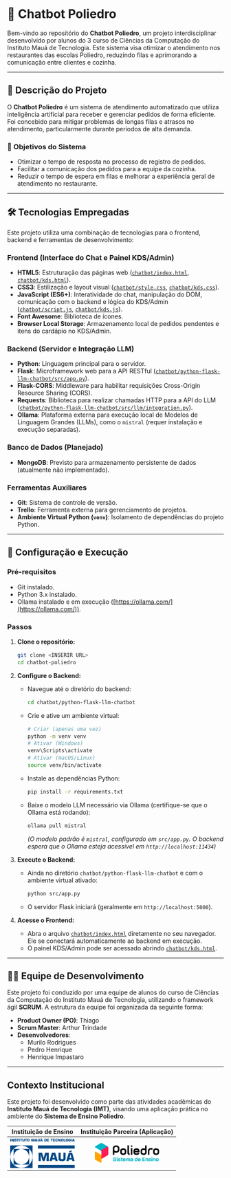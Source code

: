 # 🤖 Chatbot Poliedro

Bem-vindo ao repositório do **Chatbot Poliedro**, um projeto interdisciplinar desenvolvido por alunos do 3 curso de Ciências da Computação do Instituto Mauá de Tecnologia. Este sistema visa otimizar o atendimento nos restaurantes das escolas Poliedro, reduzindo filas e aprimorando a comunicação entre clientes e cozinha.

---

## 📖 Descrição do Projeto

O **Chatbot Poliedro** é um sistema de atendimento automatizado que utiliza inteligência artificial para receber e gerenciar pedidos de forma eficiente. Foi concebido para mitigar problemas de longas filas e atrasos no atendimento, particularmente durante períodos de alta demanda.

### 🎯 Objetivos do Sistema

-   Otimizar o tempo de resposta no processo de registro de pedidos.
-   Facilitar a comunicação dos pedidos para a equipe da cozinha.
-   Reduzir o tempo de espera em filas e melhorar a experiência geral de atendimento no restaurante.

---

## 🛠️ Tecnologias Empregadas

Este projeto utiliza uma combinação de tecnologias para o frontend, backend e ferramentas de desenvolvimento:

### Frontend (Interface do Chat e Painel KDS/Admin)

-   **HTML5**: Estruturação das páginas web ([`chatbot/index.html`](chatbot/index.html), [`chatbot/kds.html`](chatbot/kds.html)).
-   **CSS3**: Estilização e layout visual ([`chatbot/style.css`](chatbot/style.css), [`chatbot/kds.css`](chatbot/kds.css)).
-   **JavaScript (ES6+)**: Interatividade do chat, manipulação do DOM, comunicação com o backend e lógica do KDS/Admin ([`chatbot/script.js`](chatbot/script.js), [`chatbot/kds.js`](chatbot/kds.js)).
-   **Font Awesome**: Biblioteca de ícones.
-   **Browser Local Storage**: Armazenamento local de pedidos pendentes e itens do cardápio no KDS/Admin.

### Backend (Servidor e Integração LLM)

-   **Python**: Linguagem principal para o servidor.
-   **Flask**: Microframework web para a API RESTful ([`chatbot/python-flask-llm-chatbot/src/app.py`](chatbot/python-flask-llm-chatbot/src/app.py)).
-   **Flask-CORS**: Middleware para habilitar requisições Cross-Origin Resource Sharing (CORS).
-   **Requests**: Biblioteca para realizar chamadas HTTP para a API do LLM ([`chatbot/python-flask-llm-chatbot/src/llm/integration.py`](chatbot/python-flask-llm-chatbot/src/llm/integration.py)).
-   **Ollama**: Plataforma externa para execução local de Modelos de Linguagem Grandes (LLMs), como o `mistral` (requer instalação e execução separadas).

### Banco de Dados (Planejado)

-   **MongoDB**: Previsto para armazenamento persistente de dados (atualmente não implementado).

### Ferramentas Auxiliares

-   **Git**: Sistema de controle de versão.
-   **Trello**: Ferramenta externa para gerenciamento de projetos.
-   **Ambiente Virtual Python (`venv`)**: Isolamento de dependências do projeto Python.

---

## 🚀 Configuração e Execução

### Pré-requisitos

-   Git instalado.
-   Python 3.x instalado.
-   Ollama instalado e em execução ([https://ollama.com/](https://ollama.com/)).

### Passos

1.  **Clone o repositório:**
    ```bash
    git clone <INSERIR URL>
    cd chatbot-poliedro
    ```

2.  **Configure o Backend:**
    *   Navegue até o diretório do backend:
        ```bash
        cd chatbot/python-flask-llm-chatbot
        ```
    *   Crie e ative um ambiente virtual:
        ```bash
        # Criar (apenas uma vez)
        python -m venv venv
        # Ativar (Windows)
        venv\Scripts\activate
        # Ativar (macOS/Linux)
        source venv/bin/activate
        ```
    *   Instale as dependências Python:
        ```bash
        pip install -r requirements.txt
        ```
    *   Baixe o modelo LLM necessário via Ollama (certifique-se que o Ollama está rodando):
        ```bash
        ollama pull mistral
        ```
        *(O modelo padrão é `mistral`, configurado em `src/app.py`. O backend espera que o Ollama esteja acessível em `http://localhost:11434`)*

3.  **Execute o Backend:**
    *   Ainda no diretório `chatbot/python-flask-llm-chatbot` e com o ambiente virtual ativado:
        ```bash
        python src/app.py
        ```
    *   O servidor Flask iniciará (geralmente em `http://localhost:5000`).

4.  **Acesse o Frontend:**
    *   Abra o arquivo [`chatbot/index.html`](chatbot/index.html) diretamente no seu navegador. Ele se conectará automaticamente ao backend em execução.
    *   O painel KDS/Admin pode ser acessado abrindo [`chatbot/kds.html`](chatbot/kds.html).

---

## 🧑‍💻 Equipe de Desenvolvimento

Este projeto foi conduzido por uma equipe de alunos do curso de Ciências da Computação do Instituto Mauá de Tecnologia, utilizando o framework ágil **SCRUM**. A estrutura da equipe foi organizada da seguinte forma:

-   **Product Owner (PO)**: Thiago
-   **Scrum Master**: Arthur Trindade
-   **Desenvolvedores**:
    -   Murilo Rodrigues
    -   Pedro Henrique
    -   Henrique Impastaro

---

## Contexto Institucional

Este projeto foi desenvolvido como parte das atividades acadêmicas do **Instituto Mauá de Tecnologia (IMT)**, visando uma aplicação prática no ambiente do **Sistema de Ensino Poliedro**.

| **Instituição de Ensino**                                    | **Instituição Parceira (Aplicação)**                                      |
| :----------------------------------------------------------: | :-----------------------------------------------------------------------: |
| <img src="images/logo-IMT.png" width="150" alt="Logo IMT"> | <img src="images/logo-poliedro-se.png" width="150" alt="Logo Poliedro SE"> |



